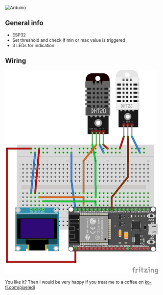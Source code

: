 ![Arduino](https://img.shields.io/badge/Arduino-00979D?style=for-the-badge&logo=Arduino&logoColor=white)

## General info 

* ESP32
* Set threshold and check if min or max value is triggered
* 3 LEDs for indication

## Wiring
<img src="https://github.com/pixelEDI/TikTok-Projects/blob/b6723ef8bf4cb52c725e9ce90798eae763441fcb/21_DHT20_Min_Max/dht20unddht22_Steckplatine.jpg" width="500">

You like it? Then I would be very happy if you treat me to a coffee on [ko-fi.com/pixeledi](https://www.ko-fi.com/pixeledi)
